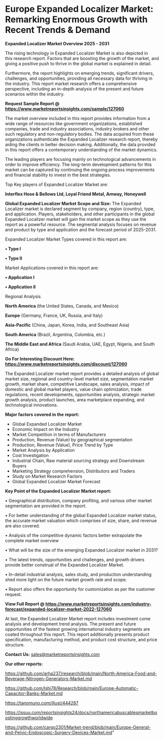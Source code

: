 # Europe Expanded Localizer Market: Remarking Enormous Growth with Recent Trends & Demand

<Strong> Expanded Localizer Market Overview 2025 - 2031</strong>

The rising technology in Expanded Localizer Market is also depicted in this research report. Factors that are boosting the growth of the market, and giving a positive push to thrive in the global market is explained in detail.

Furthermore, the report highlights on emerging trends, significant drivers, challenges, and opportunities, providing all necessary data for thriving in the industry. This report market research offers a comprehensive perspective, including an in-depth analysis of the present and future scenarios within the industry.

<strong>Request Sample Report @ <a href=https://www.marketreportsinsights.com/sample/127060>https://www.marketreportsinsights.com/sample/127060</a></strong>

The market overview included in this report provides information from a wide range of resources like government organizations, established companies, trade and industry associations, industry brokers and other such regulatory and non-regulatory bodies. The data acquired from these organizations authenticate the Expanded Localizer research report, thereby aiding the clients in better decision making. Additionally, the data provided in this report offers a contemporary understanding of the market dynamics.

The leading players are focusing mainly on technological advancements in order to improve efficiency. The long-term development patterns for this market can be captured by continuing the ongoing process improvements and financial stability to invest in the best strategies.

Top Key players of Expanded Localizer Market are:

<strong>Interflex Hose & Bellows Ltd, Loyal Friend Metal, Amway, Honeywell</strong>

<strong><b>Global Expanded Localizer Market Scope and Size:</b></strong>
The Expanded Localizer market is declared segment by company, region (country), type, and application. Players, stakeholders, and other participants in the global Expanded Localizer market will gain the market scope as they use the report as a powerful resource. The segmental analysis focuses on revenue and product by type and application and the forecast period of 2025-2031.

Expanded Localizer Market Types covered in this report are:

<strong>• Type I

• Type II</strong>

Market Applications covered in this report are:

<strong>• Application I

• Application II</strong> 

Regional Analysis

<strong>North America</strong> (the United States, Canada, and Mexico)

<strong>Europe</strong> (Germany, France, UK, Russia, and Italy)

<strong>Asia-Pacific</strong> (China, Japan, Korea, India, and Southeast Asia)

<strong>South America</strong> (Brazil, Argentina, Colombia, etc.)

<strong>The Middle East and Africa</strong> (Saudi Arabia, UAE, Egypt, Nigeria, and South Africa)

<strong>Go For Interesting Discount Here: <a href=https://www.marketreportsinsights.com/discount/127060>https://www.marketreportsinsights.com/discount/127060</a></strong>

The Expanded Localizer market report provides a detailed analysis of global market size, regional and country-level market size, segmentation market growth, market share, competitive Landscape, sales analysis, impact of domestic and global market players, value chain optimization, trade regulations, recent developments, opportunities analysis, strategic market growth analysis, product launches, area marketplace expanding, and technological innovations.

<strong><b>Major factors covered in the report:</b></strong>
<ul>
  <li>Global Expanded Localizer Market </li>
  <li>Economic Impact on the Industry</li>
  <li>Market Competition in terms of Manufacturers</li>
  <li>Production, Revenue (Value) by geographical segmentation</li>
  <li>Production, Revenue (Value), Price Trend by Type</li>
  <li>Market Analysis by Application</li>
  <li>Cost Investigation</li>
  <li>Industrial Chain, Raw material sourcing strategy and Downstream Buyers</li>
  <li>Marketing Strategy comprehension, Distributors and Traders</li>
  <li>Study on Market Research Factors</li>
  <li>Global Expanded Localizer Market Forecast</li>
</ul>

<strong><b>Key Point of the Expanded Localizer Market report:</b></strong>

• Geographical distribution, company profiling, and various other market segmentation are provided in the report.

• For better understanding of the global Expanded Localizer market status, the accurate market valuation which comprises of size, share, and revenue are also covered.

• Analysis of the competitive dynamic factors better extrapolate the complete market overview

• What will be the size of the emerging Expanded Localizer market in 2031?

• The latest trends, opportunities and challenges, and growth drivers provide better construal of the Expanded Localizer Market.

• In-detail industrial analysis, sales study, and production understanding shed more light on the future market growth rate and scope.

• Report also offers the opportunity for customization as per the customer request.

<strong><b>View Full Report @ <a href=https://www.marketreportsinsights.com/industry-forecast/expanded-localizer-market-2022-127060>https://www.marketreportsinsights.com/industry-forecast/expanded-localizer-market-2022-127060</a></b></strong>


At last, the Expanded Localizer Market report includes investment come analysis and development trend analysis. The present and future opportunities of the fastest growing international industry segments are coated throughout this report. This report additionally presents product specification, manufacturing method, and product cost structure, and price structure.

<strong>Contact Us:</strong>
sales@marketreportsinsights.com

<strong>Our other reports:</strong>

<a href=https://github.com/arha237/research/blob/main/North-America-Food-and-Beverage-Nitrogen-Generators-Market.md>https://github.com/arha237/research/blob/main/North-America-Food-and-Beverage-Nitrogen-Generators-Market.md</a>

<a href=https://github.com/Ishi78/Research/blob/main/Europe-Automatic-Capacitor-Banks-Market.md>https://github.com/Ishi78/Research/blob/main/Europe-Automatic-Capacitor-Banks-Market.md</a>

<a href=https://tanomuno.com/illust/444287>https://tanomuno.com/illust/444287</a>

<a href=https://issuu.com/reportsinsights24/docs/northamericabuscablesmarketboostinggrowthworldwide>https://issuu.com/reportsinsights24/docs/northamericabuscablesmarketboostinggrowthworldwide</a>

<a href=https://github.com/cargo2301/Market-trend/blob/main/Europe-General-and-Pelvic-Endoscopic-Surgery-Devices-Market.md>https://github.com/cargo2301/Market-trend/blob/main/Europe-General-and-Pelvic-Endoscopic-Surgery-Devices-Market.md</a>"
